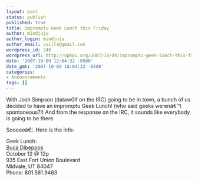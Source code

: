 ```yaml
---
layout: post
status: publish
published: true
title: Impromptu Geek Lunch this Friday
author: mindjuju
author_login: mindjuju
author_email: vvilla@gmail.com
wordpress_id: 349
wordpress_url: http://uphpu.org/2007/10/09/impromptu-geek-lunch-this-friday/
date: '2007-10-09 12:04:32 -0500'
date_gmt: '2007-10-09 18:04:32 -0500'
categories:
- Announcements
tags: []
---
```

<p>With Josh Simpson (dataw0lf on the IRC) going to be in town, a bunch of us decided to have an impromptu Geek Lunch!  (who said geeks werenâ€™t spontaneous?!)  And from the response on the IRC, it sounds like everybody is going to be there.</p>
<p>Soooooâ€¦. Here is the info:</p>
<p>Geek Lunch:<br />
<a href="http://www.bucadibeppo.com/locations/location.aspx?location=4501">Buca Dibeppos</a><br />
October 12 @ 12p<br />
935 East Fort Union Boulevard<br />
Midvale, UT 84047<br />
Phone: 801.561.9463</p>
